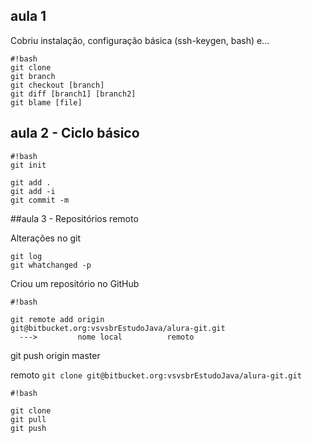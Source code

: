 ## aula 1

Cobriu instalação, configuração básica (ssh-keygen, bash) e...

```
#!bash
git clone
git branch
git checkout [branch]
git diff [branch1] [branch2]
git blame [file]

```

## aula 2 - Ciclo básico



```
#!bash
git init

git add .
git add -i
git commit -m
```



##aula 3 - Repositórios remoto

Alterações no git
```
git log
git whatchanged -p
```

Criou um repositório no GitHub

```
#!bash

git remote add origin              git@bitbucket.org:vsvsbrEstudoJava/alura-git.git
  --->         nome local          remoto

```

git push origin master



remoto
```git clone git@bitbucket.org:vsvsbrEstudoJava/alura-git.git```

```
#!bash

git clone
git pull
git push
```
